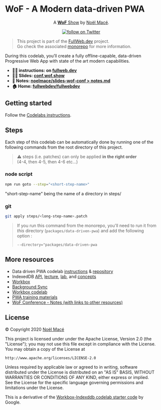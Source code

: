 # WoF - A Modern data-driven PWA

<p align="center">A <a href="https://wof.show" rel="nofollow"><strong>WoF</strong> Show</a> by <a href="https://twitter.com/noel_mace" rel="nofollow">Noël Macé</a>.</p>
<p align="center">
<a href="https://twitter.com/intent/follow?screen_name=noel_mace">
    <img src="https://img.shields.io/twitter/follow/noel_mace?style=social" alt="follow on Twitter">
  </a>
</p>

> This project is part of the [FullWeb.dev](https://fullweb.dev) project. \
> Go check the associated [monorepo](https://github.com/fullwebdev/fullwebdev) for more information.

During this codelab, you’ll create a fully offline-capable, data-driven Progressive Web App with state of the art modern capabilities.

- **:man_technologist: instructions: on [fullweb.dev](https://fullweb.dev/codelabs/doc/modern-data-driven)**
- **:man_teacher: Slides: [conf.wof.show](https://conf.wof.show)**
- **:book: Notes: [noelmace/slides-wof-conf > notes.md](https://github.com/noelmace/slides-wof-conf/blob/master/src/notes.md)**
- **:house: Home: [fullwebdev/fullwebdev](https://github.com/fullwebdev/fullwebdev)**



## Getting started

Follow the [Codelabs instructions](https://fullweb.dev/codelabs/doc/modern-data-driven_fr).

## Steps

Each step of this codelab can be automatically done by running one of the following commands from the root directory of this project.

> :warning: steps (i.e. patches) can only be applied **in the right order**\
> (4-4, then 4-5, then 4-6 etc...)

### node script

```bash
npm run goto --step="<short-step-name>"
```

"short-step-name" being the name of a directory in steps/

### git

```bash
git apply steps/<long-step-name>.patch
```

> If you run this command from the monorepo, you'll need to run it from _this_ directory (`packages/data-driven-pwa`) and add the following option :
>
> `--directory="packages/data-driven-pwa`

## More resources

* Data driven PWA codelab [instructions](https://codelabs.developers.google.com/codelabs/workbox-indexeddb/index.html) & [repository](https://github.com/googlecodelabs/workbox-indexeddb)
* IndexedDB [API](https://developer.mozilla.org/en-US/docs/Web/API/IndexedDB_API), [lecture](https://developers.google.com/web/ilt/pwa/working-with-indexeddb-slides), [lab](https://developers.google.com/web/ilt/pwa/lab-indexeddb), and [concepts](https://developers.google.com/web/ilt/pwa/working-with-indexeddb)
* [Workbox](https://workboxjs.org/)
* [Background Sync](https://developers.google.com/web/updates/2015/12/background-sync)
* [Workbox codelab](https://codelabs.developers.google.com/codelabs/workbox-lab/#0)
* [PWA training materials](https://developers.google.com/web/ilt/pwa/)
* [WoF Conference - Notes (with links to other resources)](https://github.com/noelmace/slides-wof-conf/blob/master/src/notes.md)

## License

© Copyright 2020 [Noël Macé](mailto:contact@noelmace.com)

This project is licensed under under the Apache License, Version 2.0 (the "License");
you may not use this file except in compliance with the License.
You may obtain a copy of the License at

    http://www.apache.org/licenses/LICENSE-2.0

Unless required by applicable law or agreed to in writing, software
distributed under the License is distributed on an "AS IS" BASIS,
WITHOUT WARRANTIES OR CONDITIONS OF ANY KIND, either express or implied.
See the License for the specific language governing permissions and
limitations under the License.

This is a derivative of the [Workbox-Indexddb codelab starter code](https://github.com/googlecodelabs/workbox-indexeddb) by Google.
